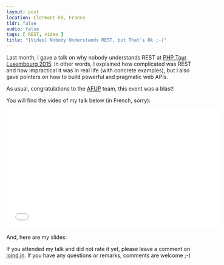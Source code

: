 ```yaml
---
layout: post
location: Clermont-Fd, France
tldr: false
audio: false
tags: [ REST, video ]
title: "[Video] Nobody Understands REST, but That's Ok ;-)"
---
```


Last month, I gave a talk on why nobody understands REST at [PHP Tour Luxembourg
2015](www.afup.org/pages/phptourluxembourg2015/). In other words, I explained
how complicated was REST and how impractical it was in real life (with concrete
examples), but I also gave pointers on how to build powerful and pragmatic web
APIs.

As usual, congratulations to the [AFUP](https://twitter.com/afup) team, this
event was a blast!

You will find the video of my talk below (in French, sorry):

<div class="video-container">
<center>
<iframe width="560" height="315" src="//www.youtube.com/embed/u_jDzcXCimM" frameborder="0" allowfullscreen></iframe>
</center>
</div>

<p></p>
And, here are my slides:

<script async class="speakerdeck-embed" data-id="b14006e42cc247cdac1ad58e4cd7994a" data-ratio="1.29456384323641" src="//speakerdeck.com/assets/embed.js"></script>

If you attended my talk and did not rate it yet, please leave a comment on
[joind.in](https://joind.in/14276). If you have any questions or remarks,
comments are welcome ;-)
